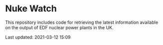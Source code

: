 # Nuke Watch

This repository includes code for retrieving the latest information available on the output of EDF nuclear power plants in the UK.

Last updated: 2021-03-12 15:09